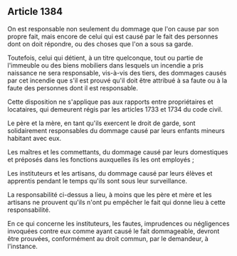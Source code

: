 Article 1384
----
On est responsable non seulement du dommage que l'on cause par son propre fait,
mais encore de celui qui est causé par le fait des personnes dont on doit
répondre, ou des choses que l'on a sous sa garde.

Toutefois, celui qui détient, à un titre quelconque, tout ou partie de
l'immeuble ou des biens mobiliers dans lesquels un incendie a pris naissance ne
sera responsable, vis-à-vis des tiers, des dommages causés par cet incendie que
s'il est prouvé qu'il doit être attribué à sa faute ou à la faute des personnes
dont il est responsable.

Cette disposition ne s'applique pas aux rapports entre propriétaires et
locataires, qui demeurent régis par les articles 1733 et 1734 du code civil.

Le père et la mère, en tant qu'ils exercent le droit de garde, sont
solidairement responsables du dommage causé par leurs enfants mineurs habitant
avec eux.

Les maîtres et les commettants, du dommage causé par leurs domestiques et
préposés dans les fonctions auxquelles ils les ont employés ;

Les instituteurs et les artisans, du dommage causé par leurs élèves et apprentis
pendant le temps qu'ils sont sous leur surveillance.

La responsabilité ci-dessus a lieu, à moins que les père et mère et les artisans
ne prouvent qu'ils n'ont pu empêcher le fait qui donne lieu à cette
responsabilité.

En ce qui concerne les instituteurs, les fautes, imprudences ou négligences
invoquées contre eux comme ayant causé le fait dommageable, devront être
prouvées, conformément au droit commun, par le demandeur, à l'instance.
